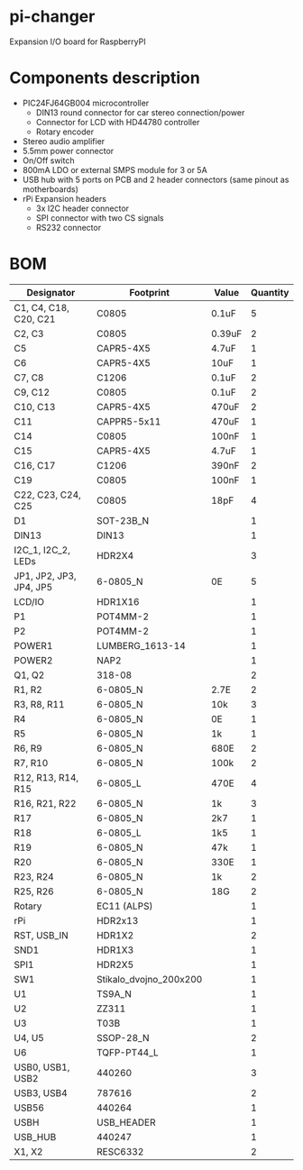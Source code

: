 pi-changer
==========
Expansion I/O board for RaspberryPI

Components description
==========
* PIC24FJ64GB004 microcontroller  
  * DIN13 round connector for car stereo connection/power  
  * Connector for LCD with HD44780 controller  
  * Rotary encoder  
* Stereo audio amplifier  
* 5.5mm power connector  
* On/Off switch  
* 800mA LDO or external SMPS module for 3 or 5A  
* USB hub with 5 ports on PCB and 2 header connectors (same pinout as motherboards)  
* rPi Expansion headers  
  * 3x I2C header connector  
  * SPI connector with two CS signals  
  * RS232 connector  

BOM
==========
|Designator|Footprint|Value|Quantity
|---|---|---|---
|C1, C4, C18, C20, C21|C0805|0.1uF|5
|C2, C3|C0805|0.39uF|2
|C5|CAPR5-4X5|4.7uF|1
|C6|CAPR5-4X5|10uF|1
|C7, C8|C1206|0.1uF|2
|C9, C12|C0805|0.1uF|2
|C10, C13|CAPR5-4X5|470uF|2
|C11|CAPPR5-5x11|470uF|1
|C14|C0805|100nF|1
|C15|CAPR5-4X5|4.7uF|1
|C16, C17|C1206|390nF|2
|C19|C0805|100nF|1
|C22, C23, C24, C25|C0805|18pF|4
|D1|SOT-23B_N||1
|DIN13|DIN13||1
|I2C_1, I2C_2, LEDs|HDR2X4||3
|JP1, JP2, JP3, JP4, JP5|6-0805_N|0E|5
|LCD/IO|HDR1X16||1
|P1|POT4MM-2||1
|P2|POT4MM-2||1
|POWER1|LUMBERG_1613-14||1
|POWER2|NAP2||1
|Q1, Q2|318-08||2
|R1, R2|6-0805_N|2.7E|2
|R3, R8, R11|6-0805_N|10k|3
|R4|6-0805_N|0E|1
|R5|6-0805_N|1k|1
|R6, R9|6-0805_N|680E|2
|R7, R10|6-0805_N|100k|2
|R12, R13, R14, R15|6-0805_L|470E|4
|R16, R21, R22|6-0805_N|1k|3
|R17|6-0805_N|2k7|1
|R18|6-0805_L|1k5|1
|R19|6-0805_N|47k|1
|R20|6-0805_N|330E|1
|R23, R24|6-0805_N|1k|2
|R25, R26|6-0805_N|18G|2
|Rotary|EC11 (ALPS)||1
|rPi|HDR2x13||1
|RST, USB_IN|HDR1X2||2
|SND1|HDR1X3||1
|SPI1|HDR2X5||1
|SW1|Stikalo_dvojno_200x200||1
|U1|TS9A_N||1
|U2|ZZ311||1
|U3|T03B||1
|U4, U5|SSOP-28_N||2
|U6|TQFP-PT44_L||1
|USB0, USB1, USB2|440260||3
|USB3, USB4|787616||2
|USB56|440264||1
|USBH|USB_HEADER||1
|USB_HUB|440247||1
|X1, X2|RESC6332||2

